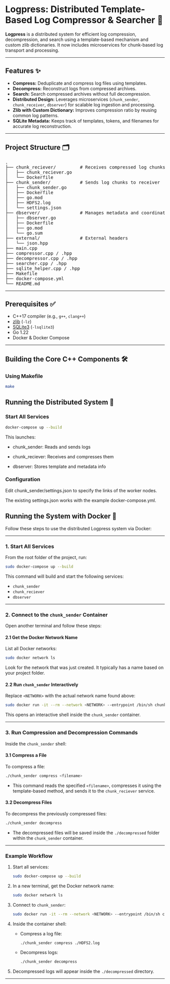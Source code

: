 # Logpress: Distributed Template-Based Log Compressor & Searcher 🚀

**Logpress** is a distributed system for efficient log compression, decompression, and search using a template-based mechanism and custom zlib dictionaries. It now includes microservices for chunk-based log transport and processing.

---

## Features ✨

- **Compress:** Deduplicate and compress log files using templates.
- **Decompress:** Reconstruct logs from compressed archives.
- **Search:** Search compressed archives without full decompression.
- **Distributed Design:** Leverages microservices (`chunk_sender`, `chunk_receiver`, `dbserver`) for scalable log ingestion and processing.
- **Zlib with Custom Dictionary:** Improves compression ratio by reusing common log patterns.
- **SQLite Metadata:** Keeps track of templates, tokens, and filenames for accurate log reconstruction.

---

## Project Structure 🗂️

<pre>
.
├── chunk_reciever/         # Receives compressed log chunks (Go + Docker)
│   ├── chunk_reciever.go
│   └── Dockerfile
├── chunk_sender/           # Sends log chunks to receiver
│   ├── chunk_sender.go
│   ├── Dockerfile
│   ├── go.mod
│   ├── HDFS2.log
│   └── settings.json
├── dbserver/               # Manages metadata and coordination (Go)
│   ├── dbserver.go
│   ├── Dockerfile
│   ├── go.mod
│   └── go.sum
├── external/               # External headers
│   └── json.hpp
├── main.cpp
├── compressor.cpp / .hpp
├── decompressor.cpp / .hpp
├── searcher.cpp / .hpp
├── sqlite_helper.cpp / .hpp
├── Makefile
├── docker-compose.yml
└── README.md
</pre>

---

## Prerequisites ✅

- C++17 compiler (e.g., `g++`, `clang++`)
- [zlib](https://zlib.net/) (`-lz`)
- [SQLite3](https://sqlite.org/index.html) (`-lsqlite3`)
- Go 1.22
- Docker & Docker Compose

---

## Building the Core C++ Components 🛠️

### Using Makefile

```bash
make
```

## Running the Distributed System 🧱

### Start All Services

```bash
docker-compose up --build
```

This launches:

- chunk_sender: Reads and sends logs

- chunk_reciever: Receives and compresses them

- dbserver: Stores template and metadata info

### Configuration

Edit chunk_sender/settings.json to specify the links of the worker nodes.

The existing settings.json works with the example docker-compose.yml.

## Running the System with Docker 🐳

Follow these steps to use the distributed Logpress system via Docker:

---

### 1. Start All Services

From the root folder of the project, run:

```bash
sudo docker-compose up --build
```

This command will build and start the following services:

- `chunk_sender`
- `chunk_reciever`
- `dbserver`

---

### 2. Connect to the `chunk_sender` Container

Open another terminal and follow these steps:

#### 2.1 Get the Docker Network Name

List all Docker networks:

```bash
sudo docker network ls
```

Look for the network that was just created. It typically has a name based on your project folder.

#### 2.2 Run `chunk_sender` Interactively

Replace `<NETWORK>` with the actual network name found above:

```bash
sudo docker run -it --rm --network <NETWORK> --entrypoint /bin/sh chunk_sender
```

This opens an interactive shell inside the `chunk_sender` container.

---

### 3. Run Compression and Decompression Commands

Inside the `chunk_sender` shell:

#### 3.1 Compress a File

To compress a file:

```bash
./chunk_sender compress <filename>
```

- This command reads the specified `<filename>`, compresses it using the template-based method, and sends it to the `chunk_reciever` service.

#### 3.2 Decompress Files

To decompress the previously compressed files:

```bash
./chunk_sender decompress
```

- The decompressed files will be saved inside the `./decompressed` folder within the `chunk_sender` container.

---

### Example Workflow

1. Start all services:

   ```bash
   sudo docker-compose up --build
   ```

2. In a new terminal, get the Docker network name:

   ```bash
   sudo docker network ls
   ```

3. Connect to `chunk_sender`:

   ```bash
   sudo docker run -it --rm --network <NETWORK> --entrypoint /bin/sh chunk_sender
   ```

4. Inside the container shell:

   - Compress a log file:

     ```bash
     ./chunk_sender compress ./HDFS2.log
     ```

   - Decompress logs:

     ```bash
     ./chunk_sender decompress
     ```

5. Decompressed logs will appear inside the `./decompressed` directory.

---
